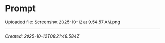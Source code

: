# Prompt

Uploaded file: Screenshot 2025-10-12 at 9.54.57 AM.png

---

*Created: 2025-10-12T08:21:48.584Z*